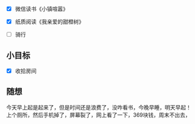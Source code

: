 - [x] 微信读书《小镇喧嚣》
- [x] 纸质阅读《我亲爱的甜橙树》
- [ ] 骑行


## 小目标
- [x] 收拾房间

## 随想
今天早上起是起来了，但是时间还是浪费了，没咋看书，今晚早睡，明天早起！
上个厕所，然后手机掉了，屏幕裂了，网上看了一下，369块钱，周末不出去，